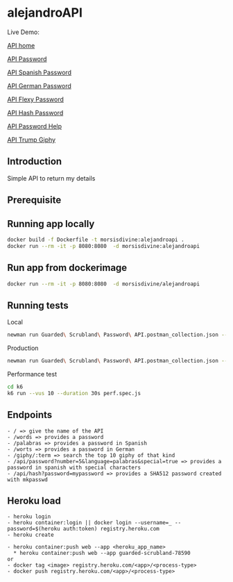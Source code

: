 # alejandroAPI

Live Demo: 

[API home](https://guarded-scrubland-78590.herokuapp.com/)

[API Password](https://guarded-scrubland-78590.herokuapp.com/password)

[API Spanish Password](https://guarded-scrubland-78590.herokuapp.com/palabras)

[API German Password](https://guarded-scrubland-78590.herokuapp.com/worts)

[API Flexy Password](https://guarded-scrubland-78590.herokuapp.com/api/password?number=5&language=palabras&special=true)

[API Hash Password](https://guarded-scrubland-78590.herokuapp.com/api/hash?password=mypassword)


[API Password Help](https://guarded-scrubland-78590.herokuapp.com/help)

[API Trump Giphy](https://guarded-scrubland-78590.herokuapp.com/giphy/trump)



## Introduction
Simple API to return my details

## Prerequisite


## Running app locally
```bash
docker build -f Dockerfile -t morsisdivine:alejandroapi .
docker run --rm -it -p 8080:8080  -d morsisdivine:alejandroapi
```

## Run app from dockerimage

```bash
docker run --rm -it -p 8080:8080  -d morsisdivine/alejandroapi
```

## Running tests

Local

```bash
newman run Guarded\ Scrubland\ Password\ API.postman_collection.json --env-var url='http://localhost:8080'
```

Production

```bash
newman run Guarded\ Scrubland\ Password\ API.postman_collection.json --env-var url='https://guarded-scrubland-78590.herokuapp.com'
```


Performance test

```bash
cd k6
k6 run --vus 10 --duration 30s perf.spec.js
```

## Endpoints

    - / => give the name of the API
    - /words => provides a password
    - /palabras => provides a password in Spanish
    - /worts => provides a password in German
    - /giphy/:term => search the top 10 giphy of that kind
    - /api/password?number=5&language=palabras&special=true => provides a password in spanish with special characters
    - /api/hash?password=mypassword => provides a SHA512 password created with mkpasswd
   

## Heroku load
    
    - heroku login
    - heroku container:login || docker login --username=_ --password=$(heroku auth:token) registry.heroku.com
    - heroku create
    
    - heroku container:push web --app <heroku_app_name>
      * heroku container:push web --app guarded-scrubland-78590
    or
    - docker tag <image> registry.heroku.com/<app>/<process-type>
    - docker push registry.heroku.com/<app>/<process-type>